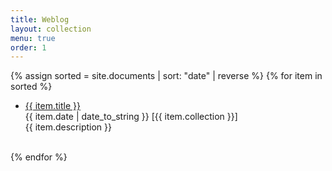 ```yaml
---
title: Weblog
layout: collection
menu: true
order: 1
---
```

<!-- unintended behaviors? fixed, but still a cause for confusion. --> 


<p>
    {% assign sorted = site.documents | sort: "date" | reverse %}
    {% for item in sorted %}
        <ul>
          <li>
          <span><a href="{{ item.url | relative_url }}" class="h2 flip-title">{{ item.title }}</a></span><br />
              <span><time class="heading faded fine minicap">
              {{ item.date | date_to_string }}</time></span>
          <span class="heading faded fine minicap">[{{ item.collection }}]<br /></span>
          <span class="faded fine">{{ item.description }}</span>
          <br /><br />
          </li>
        </ul>
    {% endfor %}

</p>
